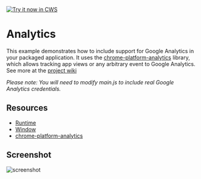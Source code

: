 <a target="_blank" href="https://chrome.google.com/webstore/detail/anfhlhgdnbpnglngmblhkdifdbcepjce">![Try it now in CWS](https://raw.github.com/GoogleChrome/chrome-extensions-samples/master/apps/tryitnowbutton.png "Click here to install this sample from the Chrome Web Store")</a>


# Analytics

This example demonstrates how to include support for Google Analytics in your
packaged application. It uses the 
[chrome-platform-analytics](https://github.com/GoogleChrome/chrome-platform-analytics) library,
which allows tracking app views or any arbitrary event to Google Analytics.
See more at the [project wiki](https://github.com/GoogleChrome/chrome-platform-analytics/wiki)

*Please note: You will need to modify main.js to include real Google Analytics credentials.*

## Resources

* [Runtime](http://developer.chrome.com/apps/app.runtime.html)
* [Window](http://developer.chrome.com/apps/app.window.html)
* [chrome-platform-analytics](https://github.com/GoogleChrome/chrome-platform-analytics/wiki)

     
## Screenshot
![screenshot](/apps/samples/analytics/assets/screenshot_1280_800.png)

